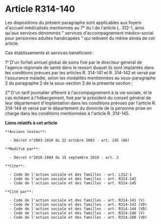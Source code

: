 # Article R314-140

Les dispositions du présent paragraphe sont applicables aux foyers d'accueil médicalisés mentionnés au 7° du I de l'article
L. 312-1, ainsi qu'aux services dénommés " services d'accompagnement médico-social pour personnes adultes handicapées " qui
relèvent du même alinéa de cet article. 

Ces établissements et services bénéficient : 

1° D'un forfait annuel global de soins fixé par le directeur général de l'agence régionale de santé dans le ressort duquel
ils sont implantés dans les conditions prévues par les articles R. 314-141 et R. 314-142 et versé par l'assurance maladie,
selon les modalités mentionnées au sous-paragraphe 2 du paragraphe 2 de la sous-section 3 de la présente section ; 

2° D'un tarif journalier afférent à l'accompagnement à la vie sociale, et le cas échéant à l'hébergement, fixé par le
président du conseil général de leur département d'implantation dans les conditions prévues par l'article R. 314-144 et versé
par le département du domicile de la personne prise en charge dans les conditions mentionnées à l'article R. 314-145.

**Liens relatifs à cet article**

	**Anciens textes**:

	  - Décret n°2003-1010 du 22 octobre 2003 - art. 145 (Ab)

	**Modifié par**:

	  - Décret n°2010-1084 du 15 septembre 2010 - art. 2

	**Cite**:

	  - Code de l'action sociale et des familles - art. L312-1
	  - Code de l'action sociale et des familles - art. R314-142
	  - Code de l'action sociale et des familles - art. R314-145

	**Cité par**:

	  - Code de l'action sociale et des familles - art. R314-141 (V)
	  - Code de l'action sociale et des familles - art. R314-143 (VD)
	  - Code de l'action sociale et des familles - art. R314-144 (VD)
	  - Code de l'action sociale et des familles - art. R314-146 (V)
	  - Code de l'action sociale et des familles - art. R314-208 (VD)
